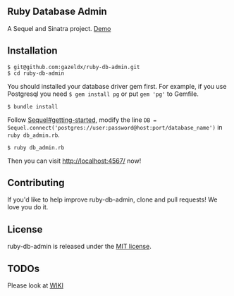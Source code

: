 ## Ruby Database Admin
A Sequel and Sinatra project. [Demo](http://ruby-db-admin.coding.io/)

## Installation
~~~
$ git@github.com:gazeldx/ruby-db-admin.git
$ cd ruby-db-admin
~~~

You should installed your database driver gem first. For example, if you use Postgresql you need `$ gem install pg` or put `gem 'pg'` to Gemfile.
~~~
$ bundle install
~~~

Follow [Sequel#getting-started](https://github.com/jeremyevans/sequel#getting-started), modify the line `DB = Sequel.connect('postgres://user:password@host:port/database_name')` in `ruby db_admin.rb`. 
~~~
$ ruby db_admin.rb
~~~
Then you can visit [http://localhost:4567/](http://localhost:4567/) now!

## Contributing

If you'd like to help improve ruby-db-admin, clone and pull requests! We love you do it.

## License

ruby-db-admin is released under the [MIT license](http://www.opensource.org/licenses/MIT).

## TODOs
Please look at [WIKI](https://github.com/gazeldx/ruby-db-admin/wiki)